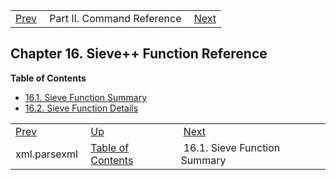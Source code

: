 |     |     |     |
| --- | --- | --- |
| [Prev](lua.ref.xml.parsexml)  | Part II. Command Reference |  [Next](sieve.ref3.function.summary) |
## Chapter 16. Sieve++ Function Reference
**Table of Contents**

* [16.1\. Sieve Function Summary](sieve.ref3.function.summary)
* [16.2\. Sieve Function Details](sieve.ref.files)


|     |     |     |
| --- | --- | --- |
| [Prev](lua.ref.xml.parsexml)  | [Up](p.command.ref) |  [Next](sieve.ref3.function.summary) |
| xml.parsexml  | [Table of Contents](index) |  16.1. Sieve Function Summary |
